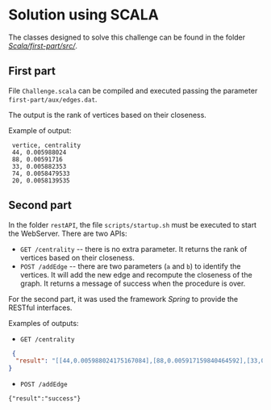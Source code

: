 # Solution using SCALA

The classes designed to solve this challenge can be found in the folder *[Scala/first-part/src/](https://github.com/gabrielmd/semantix/tree/master/Scala/first-part/src)*.


## First part

File `Challenge.scala` can be compiled and executed passing the parameter `first-part/aux/edges.dat`. 

The output is the rank of vertices based on their closeness.

Example of output:

``` 
 vertice, centrality
 44, 0.005988024
 88, 0.00591716
 33, 0.005882353
 74, 0.0058479533
 20, 0.0058139535
```

## Second part

In the folder `restAPI`, the file `scripts/startup.sh` must be executed to start the WebServer. 
There are two APIs: 

 * `GET /centrality` -- there is no extra parameter. It returns the rank of vertices based on their closeness.
 * `POST /addEdge` -- there are two parameters (`a` and `b`) to identify the vertices. It will add the new edge and recompute the closeness of the graph. It returns a message of success when the procedure is over.

For the second part, it was used the framework *Spring* to provide the RESTful interfaces.

Examples of outputs:

 * `GET /centrality`
```json
 {
  "result": "[[44,0.005988024175167084],[88,0.005917159840464592],[33,0.0058823530562222],[74,0.005847953259944916],[20,0.0058139534667134285],[51,0.0058139534667134285],[5,0.005780346691608429],[89,0.005747126415371895],[76,0.005747126415371895],[28,0.0057142856530845165],[73,0.0057142856530845165],[98,0.0057142856530845165],[82,0.0057142856530845165],[57,0.0057142856530845165],[35,0.005681818351149559],[92,0.005649717524647713],[9,0.005649717524647713],[99,0.005649717524647713],[62,0.005649717524647713],[69,0.005649717524647713],[8,0.00561797758564353],[1,0.00561797758564353],[29,0.00561797758564353],[54,0.00561797758564353],[47,0.00561797758564353],[37,0.00561797758564353],[66,0.005586592014878988],[67,0.005586592014878988],[78,0.005586592014878988],[90,0.005586592014878988],[15,0.005586592014878988],[95,0.005586592014878988],[97,0.0055555556900799274],[3,0.0055555556900799274],[41,0.0055555556900799274],[65,0.0055555556900799274],[4,0.0055555556900799274],[10,0.0055555556900799274],[12,0.0055555556900799274],[26,0.0055555556900799274],[48,0.0055555556900799274],[93,0.005524862091988325],[31,0.005524862091988325],[75,0.005524862091988325],[13,0.005524862091988325],[50,0.005524862091988325],[86,0.005494505632668734],[23,0.005494505632668734],[42,0.005494505632668734],[46,0.005494505632668734],[45,0.005494505632668734],[55,0.005494505632668734],[52,0.005464480724185705],[79,0.005464480724185705],[18,0.005464480724185705],[39,0.005464480724185705],[22,0.005434782709926367],[59,0.005434782709926367],[84,0.005434782709926367],[0,0.005434782709926367],[38,0.005434782709926367],[64,0.005434782709926367],[27,0.0054054055362939835],[63,0.0054054055362939835],[24,0.0054054055362939835],[34,0.0054054055362939835],[77,0.0054054055362939835],[14,0.005376344081014395],[58,0.005376344081014395],[81,0.005376344081014395],[49,0.005376344081014395],[36,0.005376344081014395],[40,0.005347593687474728],[91,0.005319148767739534],[17,0.005319148767739534],[2,0.005319148767739534],[53,0.005319148767739534],[60,0.005291005130857229],[16,0.005291005130857229],[70,0.005263158120214939],[32,0.0052083334885537624],[6,0.0052083334885537624],[83,0.005154639016836882],[68,0.005154639016836882],[72,0.0051282052882015705],[96,0.005102040711790323],[85,0.005102040711790323],[80,0.005102040711790323],[56,0.005076142027974129],[30,0.005076142027974129],[7,0.005076142027974129],[87,0.005050505045801401],[43,0.005025125574320555],[11,0.005025125574320555],[94,0.004975124262273312],[21,0.004926108289510012],[61,0.004854368977248669],[25,0.004854368977248669],[71,0.0047846888191998005],[19,0.004672897048294544]]"
}
```

 * `POST /addEdge`
 
 ```
 {"result":"success"}
 ```


